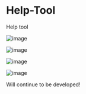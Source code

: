 # Help-Tool
Help tool

![image](https://github.com/Lessyzz/Help-Tool/assets/102208615/79b0f5db-aad8-498e-8974-9e69c280f87f)

![image](https://github.com/Lessyzz/Help-Tool/assets/102208615/cecf5724-e5d6-4c5d-929a-aefe5925c7f3)

![image](https://github.com/Lessyzz/Help-Tool/assets/102208615/aef5ed00-0ffa-4fbe-bade-8fc01fd18cdc)

![image](https://github.com/Lessyzz/Help-Tool/assets/102208615/5041546c-1dc6-41c6-be1c-2e490e0886f9)

Will continue to be developed!
